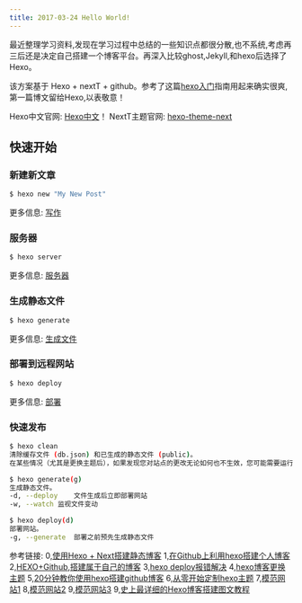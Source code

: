 ```yaml
---
title: 2017-03-24 Hello World!
---
```

最近整理学习资料,发现在学习过程中总结的一些知识点都很分散,也不系统,考虑再三后还是决定自己搭建一个博客平台。再深入比较ghost,Jekyll,和hexo后选择了Hexo。

该方案基于 Hexo + nextT + github。参考了这篇[hexo入门](http://www.maintao.com/2014/hexo-beginner%27s-guide/)指南用起来确实很爽,第一篇博文留给Hexo,以表敬意！

Hexo中文官网: [Hexo中文](https://hexo.io/zh-cn/docs/index.html)！
NextT主题官网: [hexo-theme-next](https://github.com/iissnan/hexo-theme-next)

## 快速开始

### 新建新文章

``` bash
$ hexo new "My New Post"
```

更多信息: [写作](https://hexo.io/zh-cn/docs/writing.html)

### 服务器

``` bash
$ hexo server
```

更多信息: [服务器](https://hexo.io/zh-cn/docs/server.html)

### 生成静态文件

``` bash
$ hexo generate
```

更多信息: [生成文件](https://hexo.io/zh-cn/docs/generating.html)

### 部署到远程网站

``` bash
$ hexo deploy
```

更多信息: [部署](https://hexo.io/zh-cn/docs/deployment.html)

### 快速发布

``` bash
$ hexo clean
清除缓存文件 (db.json) 和已生成的静态文件 (public)。
在某些情况（尤其是更换主题后），如果发现您对站点的更改无论如何也不生效，您可能需要运行该命令。

$ hexo generate(g)
生成静态文件。
-d, --deploy	文件生成后立即部署网站
-w, --watch	监视文件变动

$ hexo deploy(d)
部署网站。
-g, --generate	部署之前预先生成静态文件
```


参考链接:
0,[使用Hexo + Next搭建静态博客](http://www.jianshu.com/p/f66103553c45)
1,[在Github上利用hexo搭建个人博客](http://js.sunansheng.com/p/9df4aba9c25a)
2,[HEXO+Github,搭建属于自己的博客](http://www.jianshu.com/p/465830080ea9)
3,[hexo deploy报错解决](http://www.yczmm.com/hexo-deploy%E6%8A%A5%E9%94%99%E8%A7%A3%E5%86%B3.html)
4,[hexo博客更换主题](http://www.tuicool.com/articles/zeIZJzv)
5,[20分钟教你使用hexo搭建github博客](http://www.jianshu.com/p/e99ed60390a8)
6,[从零开始定制hexo主题](http://www.maintao.com/2014/hexo-theme-from-scratch/)
7,[模范网站1](http://jovey-zheng.github.io/blog/)
8,[模范网站2](http://notes.iissnan.com/)
9,[模范网站3](http://blog.guowenfh.com/)
9,[史上最详细的Hexo博客搭建图文教程](https://xuanwo.org/2015/03/26/hexo-intor/)
